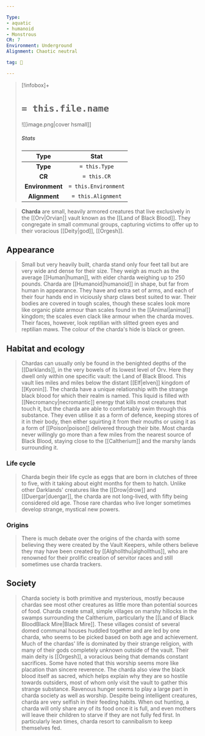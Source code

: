 ```yaml
---

Type:
- aquatic
- humanoid
- Monstrous
CR: 7
Environment: Underground
Alignment: Chaotic neutral

tag: 👹

---
```


> [!infobox]+
> #  `= this.file.name`
> ![[image.png|cover hsmall]]
> ##### Stats
> Type | Stat |
> :---:|:---:|
> **Type** | `= this.Type` |
> **CR** | `= this.CR` |
> **Environment** | `= this.Environment` |
> **Alignment** | `= this.Alignment` |



> **Charda** are small, heavily armored creatures that live exclusively in the [[Orv|Orvian]] vault known as the [[Land of Black Blood]]. They congregate in small communal groups, capturing victims to offer up to their voracious [[Deity|god]], [[Orgesh]].



## Appearance

> Small but very heavily built, charda stand only four feet tall but are very wide and dense for their size. They weigh as much as the average [[Human|human]], with elder charda weighing up to 250 pounds. Charda are [[Humanoid|humanoid]] in shape, but far from human in appearance. They have and extra set of arms, and each of their four hands end in viciously sharp claws best suited to war. Their bodies are covered in tough scales, though these scales look more like organic plate armour than scales found in the [[Animal|animal]] kingdom; the scales even clack like armour when the charda moves. Their faces, however, look reptilian with slitted green eyes and reptilian maws. The colour of the charda's hide is black or green.


## Habitat and ecology

> Chardas can usually only be found in the benighted depths of the [[Darklands]], in the very bowels of its lowest level of Orv. Here they dwell only within one specific vault: the Land of Black Blood. This vault lies miles and miles below the distant [[Elf|elven]] kingdom of [[Kyonin]]. The charda have a unique relationship with the strange black blood for which their realm is named. This liquid is filled with [[Necromancy|necromantic]] energy that kills most creatures that touch it, but the charda are able to comfortably swim through this substance. They even utilise it as a form of defence, keeping stores of it in their body, then either squirting it from their mouths or using it as a form of [[Poison|poison]] delivered through their bite. Most charda never willingly go more than a few miles from the nearest source of Black Blood, staying close to the [[Caltherium]] and the marshy lands surrounding it.


### Life cycle

> Charda begin their life cycle as eggs that are born in clutches of three to five, with it taking about eight months for them to hatch. Unlike other Darklands' creatures like the [[Drow|drow]] and [[Duergar|duergar]], the charda are not long-lived, with fifty being considered old age. Those rare chardas who live longer sometimes develop strange, mystical new powers.


### Origins

> There is much debate over the origins of the charda with some believing they were created by the Vault Keepers, while others believe they may have been created by [[Alghollthu|alghollthus]], who are renowned for their prolific creation of servitor races and still sometimes use charda trackers.


## Society

> Charda society is both primitive and mysterious, mostly because chardas see most other creatures as little more than potential sources of food. Charda create small, simple villages on marshy hillocks in the swamps surrounding the Caltherium, particularly the [[Land of Black BloodBlack Mire|Black Mire]]. These villages consist of several domed communal houses huddled together and are led by one charda, who seems to be picked based on both age and achievement. 
> Much of the chardas' life is dominated by their strange religion, with many of their gods completely unknown outside of the vault. Their main deity is [[Orgesh]], a voracious being that demands constant sacrifices. Some have noted that this worship seems more like placation than sincere reverence. The charda also view the black blood itself as sacred, which helps explain why they are so hostile towards outsiders, most of whom only visit the vault to gather this strange substance. 
> Ravenous hunger seems to play a large part in charda society as well as worship. Despite being intelligent creatures, charda are very selfish in their feeding habits. When out hunting, a charda will only share any of its food once it is full, and even mothers will leave their children to starve if they are not fully fed first. In particularly lean times, charda resort to cannibalism to keep themselves fed.







